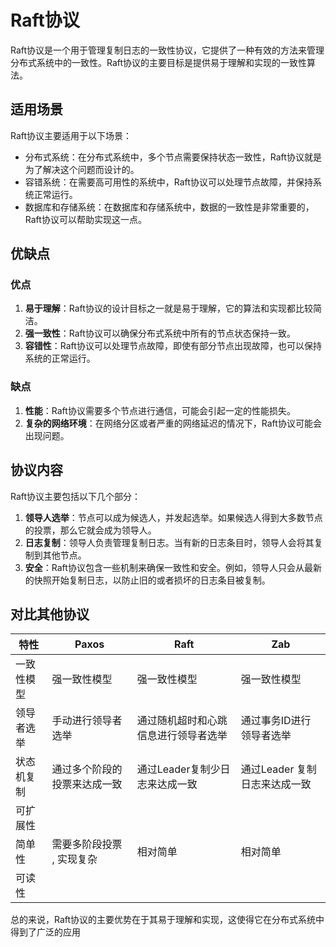 # Raft协议

Raft协议是一个用于管理复制日志的一致性协议，它提供了一种有效的方法来管理分布式系统中的一致性。Raft协议的主要目标是提供易于理解和实现的一致性算法。

## 适用场景

Raft协议主要适用于以下场景：

- 分布式系统：在分布式系统中，多个节点需要保持状态一致性，Raft协议就是为了解决这个问题而设计的。
- 容错系统：在需要高可用性的系统中，Raft协议可以处理节点故障，并保持系统正常运行。
- 数据库和存储系统：在数据库和存储系统中，数据的一致性是非常重要的，Raft协议可以帮助实现这一点。

## 优缺点

### 优点

1. **易于理解**：Raft协议的设计目标之一就是易于理解，它的算法和实现都比较简洁。
2. **强一致性**：Raft协议可以确保分布式系统中所有的节点状态保持一致。
3. **容错性**：Raft协议可以处理节点故障，即使有部分节点出现故障，也可以保持系统的正常运行。

### 缺点

1. **性能**：Raft协议需要多个节点进行通信，可能会引起一定的性能损失。
2. **复杂的网络环境**：在网络分区或者严重的网络延迟的情况下，Raft协议可能会出现问题。

## 协议内容

Raft协议主要包括以下几个部分：

1. **领导人选举**：节点可以成为候选人，并发起选举。如果候选人得到大多数节点的投票，那么它就会成为领导人。
2. **日志复制**：领导人负责管理复制日志。当有新的日志条目时，领导人会将其复制到其他节点。
3. **安全**：Raft协议包含一些机制来确保一致性和安全。例如，领导人只会从最新的快照开始复制日志，以防止旧的或者损坏的日志条目被复制。

## 对比其他协议

| 特性       | Paxos                        | Raft                                 | Zab                           |
| ---------- | ---------------------------- | ------------------------------------ | ----------------------------- |
| 一致性模型 | 强一致性模型                 | 强一致性模型                         | 强一致性模型                  |
| 领导者选举 | 手动进行领导者选举           | 通过随机超时和心跳信息进行领导者选举 | 通过事务ID进行领导者选举      |
| 状态机复制 | 通过多个阶段的投票来达成一致 | 通过Leader复制少日志来达成一致       | 通过Leader 复制日志来达成一致 |
| 可扩展性   |                              |                                      |                               |
| 简单性     | 需要多阶段投票 , 实现复杂    | 相对简单                             | 相对简单                      |
| 可读性     |                              |                                      |                               |

总的来说，Raft协议的主要优势在于其易于理解和实现，这使得它在分布式系统中得到了广泛的应用